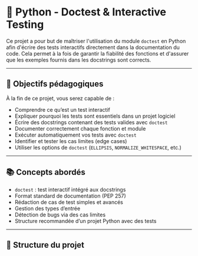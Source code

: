# 📘 Python - Doctest & Interactive Testing

Ce projet a pour but de maîtriser l'utilisation du module `doctest` en Python afin d'écrire des tests interactifs directement dans la documentation du code. Cela permet à la fois de garantir la fiabilité des fonctions et d'assurer que les exemples fournis dans les docstrings sont corrects.

---

## 🎯 Objectifs pédagogiques

À la fin de ce projet, vous serez capable de :

- Comprendre ce qu’est un test interactif
- Expliquer pourquoi les tests sont essentiels dans un projet logiciel
- Écrire des docstrings contenant des tests valides avec `doctest`
- Documenter correctement chaque fonction et module
- Exécuter automatiquement vos tests avec `doctest`
- Identifier et tester les cas limites (edge cases)
- Utiliser les options de `doctest` (`ELLIPSIS`, `NORMALIZE_WHITESPACE`, etc.)

---

## 📚 Concepts abordés

- `doctest` : test interactif intégré aux docstrings
- Format standard de documentation (PEP 257)
- Rédaction de cas de test simples et avancés
- Gestion des types d’entrée
- Détection de bugs via des cas limites
- Structure recommandée d’un projet Python avec des tests

---

## 🧪 Structure du projet

